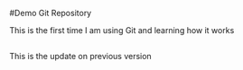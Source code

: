 #Demo Git Repository

This is the first time I am using Git and learning how it works

##
This is the update on previous version